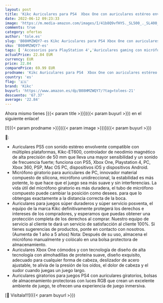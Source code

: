 ```yaml
---
layout: post
title: 'Kikc Auriculares para PS4  Xbox One con auriculares estéreo envolvente para juegos para PC  PS5  PS4  Xbox X  PSP  videojuego  portátil  Mac.'
date: 2022-06-12 09:23:33
image: 'https://m.media-amazon.com/images/I/41b8Q9vfHYS._SL500_._SL400_.jpg'
comments: true
category: ofertas
author: 'tole.es'
slug: 'B08HMZWQY7-es Kikc Auriculares para PS4 Xbox One con auriculares estéreo...'
sku: 'B08HMZWQY7-es'
tags: [ 'Accesorios para PlayStation 4','Auriculares gaming con micrófono para PlayStation 4','Hardware y juegos para PlayStation 4','Videojuegos','kikc','ps4','ps5','xbox','🇪🇸', ]
actualPrice: 22.84 EUR
currency: EUR
price: 22.84
comparePrice: 69.99 EUR
prodname: 'Kikc Auriculares para PS4  Xbox One con auriculares estéreo envolvente para juegos para PC  PS5  PS4  Xbox X  PSP  videojuego  portátil  Mac.'
country: 'es'
flag: '🇪🇸'
brand: 'Kikc'
buyurl: 'https://www.amazon.es/dp/B08HMZWQY7/?tag=tolees-21'
descuento: '67.37'
average: '22.84'
---
```


Ahora mismo tienes [{{< param title >}}]({{< param buyurl >}}) en el siguiente enlace!

[![{{< param prodname >}}]({{< param image >}})]({{< param buyurl >}})

🔎:

- Auriculares PS5 con sonido estéreo envolvente compatible con múltiples plataformas, Kikc-ET600, controlador de neodimio magnético de alta precisión de 50 mm que lleva una mayor sensibilidad y un sonido de frecuencia fuerte; funciona con PS5, Xbox One, Playstation 4, PC, Xbox 360, PSP, Mac OS PC, dispositivos iOS y dispositivos Android.
- Micrófono giratorio para auriculares de PC, innovador material compuesto de silicona, micrófono unidireccional, la estabilidad es más potente, lo que hace que el juego sea más suave y sin interferencias. La vida útil del micrófono giratorio es más duradera, el tubo de micrófono compuesto puede cambiar la posición como desees. para que lo obtengas exactamente a la distancia correcta de la boca.
- Auriculares para juegos súper duraderos y súper servicio posventa, el equipo de la marca Kikc definitivamente protegerá los derechos e intereses de los compradores, y esperamos que puedas obtener una protección completa de los derechos al comprar. Nuestro equipo de servicio al cliente te dará un servicio de satisfacción al cliente 100%. Si tienes sugerencias de productos, ponte en contacto con nosotros. (Aumenta de 1 año a 5 años) Nota: Después de su uso, almacena el micrófono manualmente y colócalo en una bolsa protectora de almacenamiento.
- Auriculares Xbox One cómodos y con tecnología de diseño de alta tecnología con almohadillas de proteína suave, diseño exquisito, adecuado para cualquier forma de cabeza, deslizador de acero ajustable, te alivia de la presión de los oídos, el dolor de cabeza y el sudor cuando juegas un juego largo.
- Auriculares giratorios para juegos PS4 con auriculares giratorios, bolsas de almacenamiento protectoras con luces RGB que crean un excelente ambiente de juego, te ofrecen una experiencia de juego inmersiva.

[🛒 Visítala!!!]({{< param buyurl >}})

